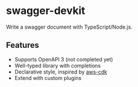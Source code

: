 # swagger-devkit

Write a swagger document with TypeScript/Node.js.

## Features

- Supports OpenAPI 3 (not completed yet)
- Well-typed library with completions
- Declarative style, inspired by [aws-cdk](https://github.com/awslabs/aws-cdk)
- Extend with custom plugins
